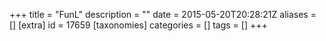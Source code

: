 +++
title = "FunL"
description = ""
date = 2015-05-20T20:28:21Z
aliases = []
[extra]
id = 17659
[taxonomies]
categories = []
tags = []
+++
